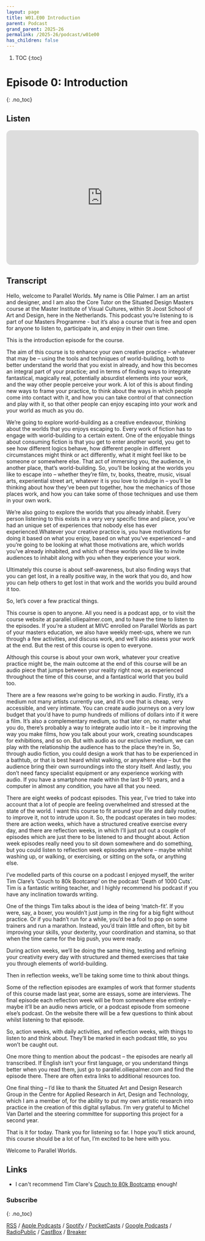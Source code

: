 ```yaml
---
layout: page
title: W01.E00 Introduction
parent: Podcast
grand_parent: 2025-26
permalink: /2025-26/podcast/w01e00
has_children: false
---
```




1. TOC
{:toc}

# Episode 0: Introduction
{: .no_toc}

## Listen

<iframe style="border-radius:12px" src="https://open.spotify.com/embed/episode/4yqVzX2HXsU2LQKxPQyX62?utm_source=generator" width="100%" height="352" frameBorder="0" allowfullscreen="" allow="autoplay; clipboard-write; encrypted-media; fullscreen; picture-in-picture" loading="lazy"></iframe>

## Transcript

Hello, welcome to Parallel Worlds. My name is Ollie Palmer. I am an artist and designer, and I am also the Core Tutor on the Situated Design Masters course at the Master Institute of Visual Cultures, within St Joost School of Art and Design, here in the Netherlands. This podcast you’re listening to is part of our Masters Programme - but it’s also a course that is free and open for anyone to listen to, participate in, and enjoy in their own time.

This is the introduction episode for the course.

The aim of this course is to enhance your own creative practice – whatever that may be – using the tools and techniques of world-building, both to better understand the world that you exist in already, and how this becomes an integral part of your practice; and in terms of finding ways to integrate fantastical, magically real, potentially absurdist elements into your work, and the way other people perceive your work. A lot of this is about finding new ways to frame your practice, to think about the ways in which people come into contact with it, and how you can take control of that connection and play with it, so that other people can enjoy escaping into your work and your world as much as you do.

We’re going to explore world-building as a creative endeavour, thinking about the worlds that you enjoys escaping to. Every work of fiction has to engage with world-building to a certain extent. One of the enjoyable things about consuming fiction is that you get to enter another world, you get to see how different logics behave, how different people in different circumstances might think or act differently, what it might feel like to be someone or somewhere else. That act of immersing you, the audience, in another place, that’s world-building. So, you’ll be looking at the worlds you like to escape into – whether they’re film, tv, books, theatre, music, visual arts, experiential street art, whatever it is you love to indulge in – you’ll be thinking about how they’ve been put together, how the mechanics of those places work, and how you can take some of those techniques and use them in your own work.

We’re also going to explore the worlds that you already inhabit. Every person listening to this exists in a very very specific time and place, you’ve had an unique set of experiences that nobody else has ever experienced.Whatever your creative practice is, you have motivations for doing it based on what you enjoy, based on what you’ve experienced – and you’re going to be looking at what those motivations are, which worlds you’ve already inhabited, and which of these worlds you’d like to invite audiences to inhabit along with you when they experience your work.

Ultimately this course is about self-awareness, but also finding ways that you can get lost, in a really positive way, in the work that you do, and how you can help others to get lost in that work and the worlds you build around it too.

So, let’s cover a few practical things.

This course is open to anyone. All you need is a podcast app, or to visit the course website at parallel.olliepalmer.com, and to have the time to listen to the episodes. If you’re a student at MIVC enrolled on Parallel Worlds as part of your masters education, we also have weekly meet-ups, where we run through a few activities, and discuss work, and we’ll also assess your work at the end. But the rest of this course is open to everyone.

Although this course is about your own work, whatever your creative practice might be, the main outcome at the end of this course will be an audio piece that jumps between your reality right now, as experienced throughout the time of this course, and a fantastical world that you build too.

There are a few reasons we’re going to be working in audio. Firstly, it’s a medium not many artists currently use, and it’s one that is cheap, very accessible, and very intimate. You can create audio journeys on a very low budget that you’d have to pump hundreds of millions of dollars into if it were a film. It’s also a complementary medium, so that later on, no matter what you do, there’s probably a way to integrate audio into it – be it improving the way you make films, how you talk about your work, creating soundscapes for exhibitions, and so on. But with audio as our exclusive medium, we can play with the relationship the audience has to the place they’re in. So, through audio fiction, you could design a work that has to be experienced in a bathtub, or that is best heard whilst walking, or anywhere else – but the audience bring their own surroundings into the story itself. And lastly, you don’t need fancy specialist equipment or any experience working with audio. If you have a smartphone made within the last 8-10 years, and a computer in almost any condition, you have all that you need.

There are eight weeks of podcast episodes. This year, I’ve tried to take into account that a lot of people are feeling overwhelmed and stressed at the state of the world. I want this course to fit around your life and daily routine, to improve it, not to intrude upon it. So, the podcast operates in two modes: there are action weeks, which have a structured creative exercise every day, and there are reflection weeks, in which I’ll just put out a couple of episodes which are just there to be listened to and thought about. Action week episodes really need you to sit down somewhere and do something, but you could listen to reflection week episodes anywhere – maybe whilst washing up, or walking, or exercising, or sitting on the sofa, or anything else.

I’ve modelled parts of this course on a podcast I enjoyed myself, the writer Tim Clare’s ‘Couch to 80k Bootcamp’ on the podcast ‘Death of 1000 Cuts’. Tim is a fantastic writing teacher, and I highly recommend his podcast if you have any inclination towards writing.

One of the things Tim talks about is the idea of being ‘match-fit’. If you were, say, a boxer, you wouldn’t just jump in the ring for a big fight without practice. Or if you hadn’t run for a while, you’d be a fool to pop on some trainers and run a marathon. Instead, you’d train little and often, bit by bit improving your skills, your dexterity, your coordination and stamina, so that when the time came for the big push, you were ready.

During action weeks, we’ll be doing the same thing, testing and refining your creativity every day with structured and themed exercises that take you through elements of world-building.

Then in reflection weeks, we’ll be taking some time to think about things.

Some of the reflection episodes are examples of work that former students of this course made last year, some are essays, some are interviews. The final episode each reflection week will be from somewhere else entirely – maybe it’ll be an audio news article, or a podcast episode from someone else’s podcast. On the website there will be a few questions to think about whilst listening to that episode.

So, action weeks, with daily activities, and reflection weeks, with things to listen to and think about. They’ll be marked in each podcast title, so you won’t be caught out.

One more thing to mention about the podcast – the episodes are nearly all transcribed. If English isn’t your first language, or you understand things better when you read them, just go to parallel.olliepalmer.com and find the episode there. There are often extra links to additional resources too.

One final thing – I’d like to thank the Situated Art and Design Research Group in the Centre for Applied Research in Art, Design and Technology, which I am a member of, for the ability to put my own artistic research into practice in the creation of this digital syllabus. I’m very grateful to Michel Van Dartel and the steering committee for supporting this project for a second year.

That is it for today. Thank you for listening so far. I hope you’ll stick around, this course should be a lot of fun, I’m excited to be here with you.

Welcome to Parallel Worlds.



## Links

- I can't recommend Tim Clare's [Couch to 80k Bootcamp](http://www.timclarepoet.co.uk/couchto80kwritingbootcamp/) enough!


### Subscribe
{: .no_toc}

[RSS](https://anchor.fm/s/1884b008/podcast/rss) / [Apple Podcasts](https://podcasts.apple.com/gb/podcast/parallel-worlds/id1504529134) / [Spotify](https://open.spotify.com/show/3L3RhKaoqQZoU9fIcLuZjz) / [PocketCasts](https://pca.st/ha20534r) / [Google Podcasts](https://www.google.com/podcasts?feed=aHR0cHM6Ly9hbmNob3IuZm0vcy8xODg0YjAwOC9wb2RjYXN0L3Jzcw%3D%3D) / [RadioPublic](https://radiopublic.com/parallel-worlds-WzVy1K) / [CastBox](https://castbox.fm/channel/id2710471?utm_source=podcaster&utm_medium=dlink&utm_campaign=c_2710471&utm_content=Parallel%20Worlds-CastBox_FM) / [Breaker](https://www.breaker.audio/parallel-worlds)
